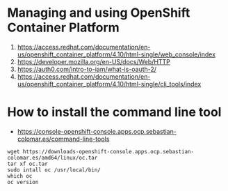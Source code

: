 # Managing and using OpenShift Container Platform
1. https://access.redhat.com/documentation/en-us/openshift_container_platform/4.10/html-single/web_console/index
2. https://developer.mozilla.org/en-US/docs/Web/HTTP
3. https://auth0.com/intro-to-iam/what-is-oauth-2/
4. https://access.redhat.com/documentation/en-us/openshift_container_platform/4.10/html-single/cli_tools/index

# How to install the command line tool
* https://console-openshift-console.apps.ocp.sebastian-colomar.es/command-line-tools
```
wget https://downloads-openshift-console.apps.ocp.sebastian-colomar.es/amd64/linux/oc.tar
tar xf oc.tar
sudo intall oc /usr/local/bin/
which oc
oc version
```
